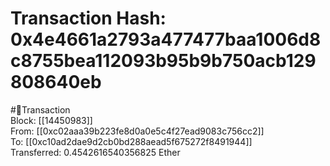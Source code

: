 
Transaction Hash: 0x4e4661a2793a477477baa1006d8c8755bea112093b95b9b750acb129808640eb
====================================================================================
  
#💸Transaction  
Block: [[14450983]]  
From: [[0xc02aaa39b223fe8d0a0e5c4f27ead9083c756cc2]]  
To: [[0xc10ad2dae9d2cb0bd288aead5f675272f8491944]]  
Transferred: 0.4542616540356825 Ether